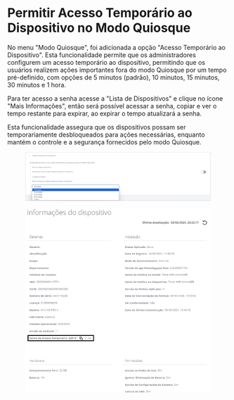 # Permitir Acesso Temporário ao Dispositivo no Modo Quiosque

No menu "Modo Quiosque", foi adicionada a opção "Acesso Temporário ao Dispositivo". Esta funcionalidade permite que os administradores configurem um acesso temporário ao dispositivo, permitindo que os usuários realizem ações importantes fora do modo Quiosque por um tempo pré-definido, com opções de 5 minutos (padrão), 10 minutos, 15 minutos, 30 minutos e 1 hora.

Para ter acesso a senha acesse a "Lista de Dispositivos" e clique no ícone "Mais Informações", então será possível acessar a senha, copiar e ver o tempo restante para expirar, ao expirar o tempo atualizará a senha.

Esta funcionalidade assegura que os dispositivos possam ser temporariamente desbloqueados para ações necessárias, enquanto mantém o controle e a segurança fornecidos pelo modo Quiosque.

<figure><img src="../../.gitbook/assets/image (8).png" alt=""><figcaption></figcaption></figure>

<figure><img src="../../.gitbook/assets/Captura de tela 2024-06-03 180813 (1).png" alt=""><figcaption></figcaption></figure>
